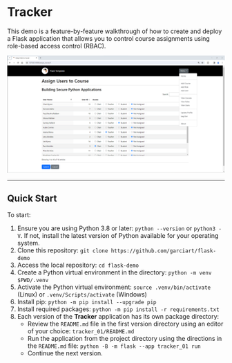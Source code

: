 # Tracker

This demo is a feature-by-feature walkthrough of how to create and deploy a Flask application that allows you to control course assignments using role-based access control (RBAC).

![Assign Users to Course Screenshot](img/assign-users-screenshot.png)

-----

## Quick Start

To start:

1. Ensure you are using Python 3.8 or later: `python --version` or `python3 -V`. If not, install the latest version of Python available for your operating system.
2. Clone this repository: `git clone https://github.com/garciart/flask-demo`
3. Access the local repository: `cd flask-demo`
4. Create a Python virtual environment in the directory: `python -m venv $PWD/.venv`
5. Activate the Python virtual environment: `source .venv/bin/activate` (Linux) or `.venv/Scripts/activate` (Windows)
6. Install pip: `python -m pip install --upgrade pip`
8. Install required packages: `python -m pip install -r requirements.txt`
9. Each version of the **Tracker** application has its own package directory:
   - Review the `README.md` file in the first version directory using an editor of your choice: `tracker_01/README.md`
   - Run the application from the project directory using the directions in the `README.md` file: `python -B -m flask --app tracker_01 run`
   - Continue the next version.
